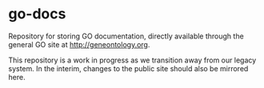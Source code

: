 # go-docs

Repository for storing GO documentation, directly available through the general GO site at http://geneontology.org.

This repository is a work in progress as we transition away from our legacy system.
In the interim, changes to the public site should also be mirrored here.
